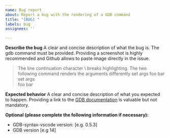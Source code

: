 ```yaml
---
name: Bug report
about: Report a bug with the rendering of a GDB command
title: "[BUG] "
labels: bug
assignees: ''

---
```


**Describe the bug**
A clear and concise description of what the bug is. 
The gdb command must be provided.
Providing a screenshot is highly recommended and Github allows to paste image directly in the issue.
> The line continuation character \ breaks highlighting.
> The two following command renders the arguments differently
> set args foo bar
> set args \
>  foo bar

**Expected behavior**
A clear and concise description of what you expected to happen.
Providing a link to the [GDB documentation](https://sourceware.org/gdb/current/onlinedocs/gdb.html/index.html) is valuable but not mandatory.

**Optional (please complete the following information if necessary):**
 - GDB-syntax-vscode version: [e.g. 0.5.3]
 - GDB version [e.g 14]
